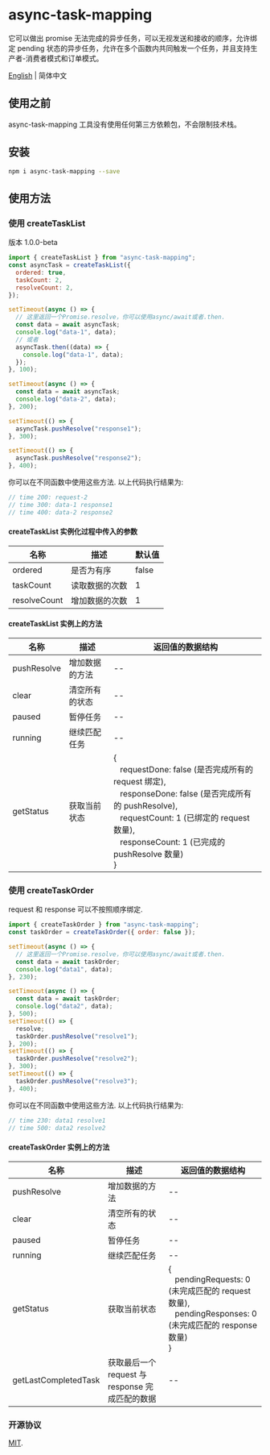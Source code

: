 # async-task-mapping

它可以做出 promise 无法完成的异步任务，可以无视发送和接收的顺序，允许绑定 pending 状态的异步任务，允许在多个函数内共同触发一个任务，并且支持生产者-消费者模式和订单模式。

[English](./README.md) | 简体中文

## 使用之前

async-task-mapping 工具没有使用任何第三方依赖包，不会限制技术栈。

## 安装

```sh
npm i async-task-mapping --save
```

## 使用方法

### 使用 createTaskList

版本 1.0.0-beta

```javascript
import { createTaskList } from "async-task-mapping";
const asyncTask = createTaskList({
  ordered: true,
  taskCount: 2,
  resolveCount: 2,
});

setTimeout(async () => {
  // 这里返回一个Promise.resolve，你可以使用async/await或者.then.
  const data = await asyncTask;
  console.log("data-1", data);
  // 或者
  asyncTask.then((data) => {
    console.log("data-1", data);
  });
}, 100);

setTimeout(async () => {
  const data = await asyncTask;
  console.log("data-2", data);
}, 200);

setTimeout(() => {
  asyncTask.pushResolve("response1");
}, 300);

setTimeout(() => {
  asyncTask.pushResolve("response2");
}, 400);
```

你可以在不同函数中使用这些方法. 以上代码执行结果为:

```javascript
// time 200: request-2
// time 300: data-1 response1
// time 400: data-2 response2
```

#### createTaskList 实例化过程中传入的参数

| 名称         | 描述           | 默认值 |
| ------------ | -------------- | ------ |
| ordered      | 是否为有序     | false  |
| taskCount    | 读取数据的次数 | 1      |
| resolveCount | 增加数据的次数 | 1      |

#### createTaskList 实例上的方法

| 名称        | 描述           | 返回值的数据结构                                                                                                                                                                                                                                                   |
| ----------- | -------------- | ------------------------------------------------------------------------------------------------------------------------------------------------------------------------------------------------------------------------------------------------------------------ |
| pushResolve | 增加数据的方法 | --                                                                                                                                                                                                                                                                 |
| clear       | 清空所有的状态 | --                                                                                                                                                                                                                                                                 |
| paused      | 暂停任务       | --                                                                                                                                                                                                                                                                 |
| running     | 继续匹配任务   | --                                                                                                                                                                                                                                                                 |
| getStatus   | 获取当前状态   | {<br>&nbsp;&nbsp; requestDone: false (是否完成所有的 request 绑定), <br>&nbsp;&nbsp; responseDone: false (是否完成所有的 pushResolve), <br>&nbsp;&nbsp; requestCount: 1 (已绑定的 request 数量),<br>&nbsp;&nbsp; responseCount: 1 (已完成的 pushResolve 数量)<br>} |

### 使用 createTaskOrder

request 和 response 可以不按照顺序绑定.

```javascript
import { createTaskOrder } from "async-task-mapping";
const taskOrder = createTaskOrder({ order: false });

setTimeout(async () => {
  // 这里返回一个Promise.resolve，你可以使用async/await或者.then.
  const data = await taskOrder;
  console.log("data1", data);
}, 230);

setTimeout(async () => {
  const data = await taskOrder;
  console.log("data2", data);
}, 500);
setTimeout(() => {
  resolve;
  taskOrder.pushResolve("resolve1");
}, 200);
setTimeout(() => {
  taskOrder.pushResolve("resolve2");
}, 300);
setTimeout(() => {
  taskOrder.pushResolve("resolve3");
}, 400);
```

你可以在不同函数中使用这些方法. 以上代码执行结果为:

```javascript
// time 230: data1 resolve1
// time 500: data2 resolve2
```

#### createTaskOrder 实例上的方法

| 名称                     | 描述                                            | 返回值的数据结构                                                                                                                         |
| ------------------------ | ----------------------------------------------- | ---------------------------------------------------------------------------------------------------------------------------------------- |
| pushResolve              | 增加数据的方法                                  | --                                                                                                                                       |
| clear                    | 清空所有的状态                                  | --                                                                                                                                       |
| paused                   | 暂停任务                                        | --                                                                                                                                       |
| running                  | 继续匹配任务                                    | --                                                                                                                                       |
| getStatus                | 获取当前状态                                    | {<br>&nbsp;&nbsp; pendingRequests: 0 (未完成匹配的 request 数量), <br>&nbsp;&nbsp; pendingResponses: 0 (未完成匹配的 response 数量)<br>} |
| getLastCompletedTask<br> | 获取最后一个 request 与 response 完成匹配的数据 | --                                                                                                                                       |

### 开源协议

[MIT](./LICENSE).
